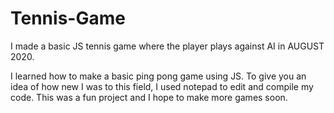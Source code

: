 # Tennis-Game
I made a basic JS tennis game where the player plays against AI in AUGUST 2020.

I learned how to make a basic ping pong game using JS. To give you an idea of how new I was to this field, I used notepad
to edit and compile my code. This was a fun project and I hope to make more games soon.
